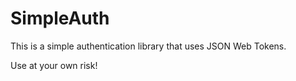 # SimpleAuth

This is a simple authentication library that uses JSON Web Tokens.

Use at your own risk!
